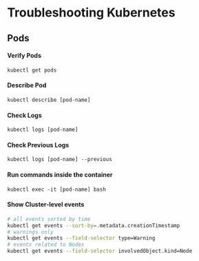 # Troubleshooting Kubernetes

## Pods

#### Verify Pods
`kubectl get pods`

#### Describe Pod
`kubectl describe [pod-name]`

#### Check Logs
`kubectl logs [pod-name]`

#### Check Previous Logs
`kubectl logs [pod-name] --previous`

#### Run commands inside the container
`kubectl exec -it [pod-name] bash`

#### Show Cluster-level events

```bash
# all events sorted by time
kubectl get events --sort-by=.metadata.creationTimestamp
# warnings only
kubectl get events --field-selector type=Warning
# events related to Nodes
kubectl get events --field-selector involvedObject.kind=Node
```
